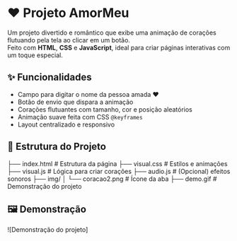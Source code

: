 # ❤️ Projeto AmorMeu

Um projeto divertido e romântico que exibe uma animação de corações flutuando pela tela ao clicar em um botão.  
Feito com **HTML**, **CSS** e **JavaScript**, ideal para criar páginas interativas com um toque especial.

## ✨ Funcionalidades

- Campo para digitar o nome da pessoa amada ❤️
- Botão de envio que dispara a animação
- Corações flutuantes com tamanho, cor e posição aleatórios
- Animação suave feita com CSS `@keyframes`
- Layout centralizado e responsivo

## 📂 Estrutura do Projeto
├── index.html # Estrutura da página
├── visual.css # Estilos e animações
├── visual.js # Lógica para criar corações
├── audio.js # (Opcional) efeitos sonoros
├── img/
│ └── coracao2.png # Ícone da aba
├── demo.gif # Demonstração do projeto

## 🖼 Demonstração

![Demonstração do projeto]





